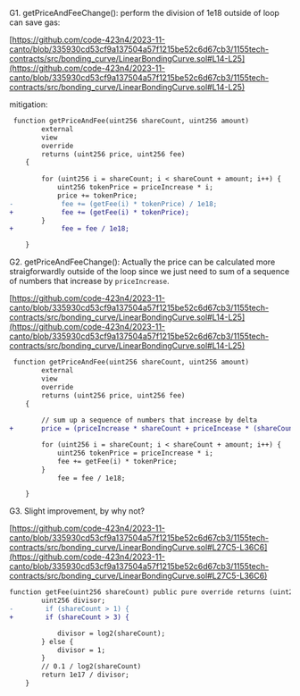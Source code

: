 G1.  getPriceAndFeeChange(): perform the division of 1e18 outside of loop can save gas:

[https://github.com/code-423n4/2023-11-canto/blob/335930cd53cf9a137504a57f1215be52c6d67cb3/1155tech-contracts/src/bonding_curve/LinearBondingCurve.sol#L14-L25](https://github.com/code-423n4/2023-11-canto/blob/335930cd53cf9a137504a57f1215be52c6d67cb3/1155tech-contracts/src/bonding_curve/LinearBondingCurve.sol#L14-L25)

mitigation:

```diff
 function getPriceAndFee(uint256 shareCount, uint256 amount)
        external
        view
        override
        returns (uint256 price, uint256 fee)
    {
  
        for (uint256 i = shareCount; i < shareCount + amount; i++) {
            uint256 tokenPrice = priceIncrease * i;
            price += tokenPrice;
-            fee += (getFee(i) * tokenPrice) / 1e18;
+            fee += (getFee(i) * tokenPrice);
        }
+            fee = fee / 1e18;

    }
```

G2. getPriceAndFeeChange(): Actually the price can be calculated more straigforwardly outside of the loop since we just need to sum of a sequence of numbers that increase by ``priceIncrease``.

[https://github.com/code-423n4/2023-11-canto/blob/335930cd53cf9a137504a57f1215be52c6d67cb3/1155tech-contracts/src/bonding_curve/LinearBondingCurve.sol#L14-L25](https://github.com/code-423n4/2023-11-canto/blob/335930cd53cf9a137504a57f1215be52c6d67cb3/1155tech-contracts/src/bonding_curve/LinearBondingCurve.sol#L14-L25)

```diff
 function getPriceAndFee(uint256 shareCount, uint256 amount)
        external
        view
        override
        returns (uint256 price, uint256 fee)
    {
  
        // sum up a sequence of numbers that increase by delta
+       price = (priceIncrease * shareCount + priceIncease * (shareCount + amount -1)) * amount / 2; 

        for (uint256 i = shareCount; i < shareCount + amount; i++) {
            uint256 tokenPrice = priceIncrease * i;
            fee += getFee(i) * tokenPrice;
        }
            fee = fee / 1e18;

    }
```

G3. Slight improvement, by why not? 

[https://github.com/code-423n4/2023-11-canto/blob/335930cd53cf9a137504a57f1215be52c6d67cb3/1155tech-contracts/src/bonding_curve/LinearBondingCurve.sol#L27C5-L36C6](https://github.com/code-423n4/2023-11-canto/blob/335930cd53cf9a137504a57f1215be52c6d67cb3/1155tech-contracts/src/bonding_curve/LinearBondingCurve.sol#L27C5-L36C6)

```diff
function getFee(uint256 shareCount) public pure override returns (uint256) {
        uint256 divisor;
-        if (shareCount > 1) {
+        if (shareCount > 3) {

            divisor = log2(shareCount);
        } else {
            divisor = 1;
        }
        // 0.1 / log2(shareCount)
        return 1e17 / divisor;
    }
```